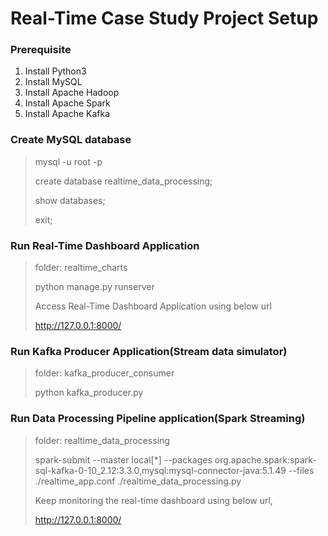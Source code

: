 # Real-Time Case Study Project Setup

### Prerequisite

1. Install Python3
2. Install MySQL
3. Install Apache Hadoop
4. Install Apache Spark
5. Install Apache Kafka



### Create MySQL database

> mysql -u root -p
>
> create database realtime_data_processing;
> 
> show databases;
> 
> exit;

### Run Real-Time Dashboard Application

> folder: realtime_charts
> 
> python manage.py runserver
> 
> Access Real-Time Dashboard Application using below url
> 
> http://127.0.0.1:8000/

### Run Kafka Producer Application(Stream data simulator)

> folder: kafka_producer_consumer
>
> python kafka_producer.py

### Run Data Processing Pipeline application(Spark Streaming)

> folder: realtime_data_processing
>
> spark-submit --master local[*] --packages org.apache.spark:spark-sql-kafka-0-10_2.12:3.3.0,mysql:mysql-connector-java:5.1.49 --files ./realtime_app.conf ./realtime_data_processing.py
>
> Keep monitoring the real-time dashboard using below url,
> 
> http://127.0.0.1:8000/
